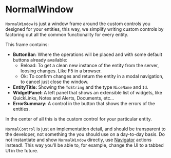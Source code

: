 # NormalWindow 

`NormalWindow` is just a window frame around the custom controls you designed for your entities, this way, we simplify writing custom controls by factoring out all the common functionality for every entity.

This frame contains:

* **ButtonBar:** Where the operations will be placed and with some default buttons already available: 
   * Reload: To get a clean new instance of the entity from the server, loosing changes. Like F5 in a browser. 
   * Ok: To confirm changes and return the entity in a modal navigation, to cancel just close the window.  
* **EntityTitle:** Showing the `ToString` and the type `NiceName` and `Id`. 
* **WidgetPanel:** A left panel that shows an extensible list of widgets, like QuickLinks, Notes and Alerts, Documents, etc...
* **ErrorSummary:** A control in the button that shows the errors of the entities. 

In the center of all this is the custom control for your particular entity.

`NormalControl` is just an implementation detail, and should be transparent to the developer, not something the you should use on a day-to-day basis. Do not instantiate and show `NormalWindow` directly,  use [Navigator](../Facades/Navigator.md) actions instead!. This way you'll be able to, for example, change the UI to a tabbed UI in the future. 
